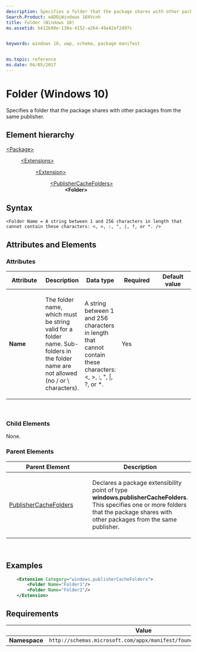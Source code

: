 ```yaml
---
description: Specifies a folder that the package shares with other packages from the same publisher.
Search.Product: eADQiWindows 10XVcnh
title: Folder (Windows 10)
ms.assetid: b412b98e-130a-4152-a264-49a42ef2d97c


keywords: windows 10, uwp, schema, package manifest


ms.topic: reference
ms.date: 04/05/2017
---
```


# Folder (Windows 10)


Specifies a folder that the package shares with other packages from the same publisher.

## Element hierarchy

<dl>
<dt><a href="element-package.md">&lt;Package&gt;</a></dt>
<dd>
<dl>
<dt><a href="element-extensions.md">&lt;Extensions&gt;</a></dt>
<dd>
<dl>
<dt><a href="element-extension.md">&lt;Extension&gt;</a></dt>
<dd>
<dl>
<dt><a href="element-publishercachefolders.md">&lt;PublisherCacheFolders&gt;</a></dt>
<dd><b>&lt;Folder&gt;</b></dd>
</dl>
</dd>
</dl>
</dd>
</dl>
</dd>
</dl>

## Syntax

``` syntax
<Folder Name = A string between 1 and 256 characters in length that cannot contain these characters: <, >, :, ", |, ?, or *. />
```

## Attributes and Elements


### Attributes

<table>
<colgroup>
<col width="20%" />
<col width="20%" />
<col width="20%" />
<col width="20%" />
<col width="20%" />
</colgroup>
<thead>
<tr class="header">
<th>Attribute</th>
<th>Description</th>
<th>Data type</th>
<th>Required</th>
<th>Default value</th>
</tr>
</thead>
<tbody>
<tr class="odd">
<td><strong>Name</strong></td>
<td><p>The folder name, which must be string valid for a folder name. Sub-folders in the folder name are not allowed (no / or \ characters).</p></td>
<td>A string between 1 and 256 characters in length that cannot contain these characters: &lt;, &gt;, :, &quot;, |, ?, or *.</td>
<td>Yes</td>
<td></td>
</tr>
</tbody>
</table>

 

### Child Elements

None.

### Parent Elements

<table>
<colgroup>
<col width="50%" />
<col width="50%" />
</colgroup>
<thead>
<tr class="header">
<th>Parent Element</th>
<th>Description</th>
</tr>
</thead>
<tbody>
<tr class="odd">
<td><a href="element-publishercachefolders.md">PublisherCacheFolders</a> </td>
<td><p>Declares a package extensibility point of type <strong>windows.publisherCacheFolders</strong>. This specifies one or more folders that the package shares with other packages from the same publisher.</p></td>
</tr>
</tbody>
</table>

 

## Examples

```XML
    <Extension Category="windows.publisherCacheFolders">
        <Folder Name="Folder1"/>
        <Folder Name="Folder2"/>
    </Extension>
```

## Requirements

|   | Value  |
|--|--|
| **Namespace** | `http://schemas.microsoft.com/appx/manifest/foundation/windows10` |


 

 



